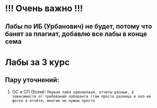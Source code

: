 # !!! Очень важно !!!
## Лабы по ИБ (Урбанович) не будет, потому что банят за плагиат, добавлю все лабы в конце сема
# Лабы за 3 курс
## Пару уточнений:
1. ОС и СП (5сем): `Первая лаба одинаковая, отчеты разные, в зависимости от требований лаборанта (там просто разница в кол-ве фоток в отчёте, многие не нужны просто`